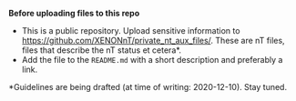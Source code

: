 **Before uploading files to this repo**
 - This is a public repository. Upload sensitive information to https://github.com/XENONnT/private_nt_aux_files/. These are nT files, files that describe the nT status et cetera*.
 - Add the file to the `README.md` with a short description and preferably a link.

*Guidelines are being drafted (at time of writing: 2020-12-10). Stay tuned.